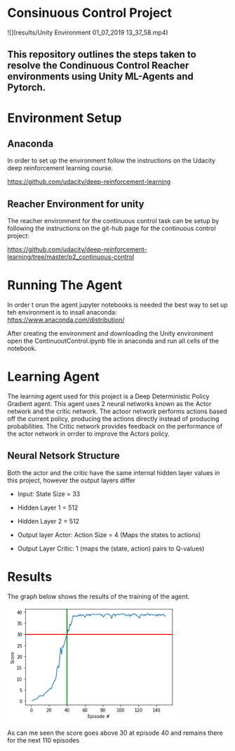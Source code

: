 # Consinuous Control Project

![](results/Unity Environment 01_07_2019 13_37_58.mp4)

## This repository outlines the steps taken to resolve the Condinuous Control Reacher environments using Unity ML-Agents and Pytorch.

# Environment Setup
## Anaconda
In order to set up the environment follow the instructions on the Udacity deep reinforcement learning course.

https://github.com/udacity/deep-reinforcement-learning

## Reacher Environment for unity
The reacher environment for the continuous control task can be setup by following the instructions on the git-hub page for the continuous control project:

https://github.com/udacity/deep-reinforcement-learning/tree/master/p2_continuous-control

# Running The Agent
In order t orun the agent jupyter notebooks is needed the best way to set up teh environment is to insall anaconda: 
https://www.anaconda.com/distribution/

After creating the environment and downloading the Unity environment open the ContinuoutControl.ipynb file in anaconda and run all cells of the notebook.

# Learning Agent
The learning agent used for this project is a Deep Deterministic Policy Gradient agent. This agent uses 2 neural networks known as the Actor network and the critic network. The actoor network performs actions based off the current policy, producing the actions directly instead of producing probabilities. The Critic network provides feedback on the performance of the actor network in orrder to improve the Actors policy.

## Neural Netsork Structure
Both the actor and the critic have the same internal hidden layer values in this project, however the output layers differ

- Input: State Size = 33
- Hidden Layer 1 = 512
- Hidden Layer 2 = 512

- Output layer Actor: Action Size = 4  (Maps the states to actions)
- Output Layer Critic: 1 (maps the (state, action) pairs to Q-values)

# Results

The graph below shows the results of the training of the agent.

![](results/ScoreImage.png)

As can me seen the score goes above 30 at episode 40 and remains there for the next 110 episodes




